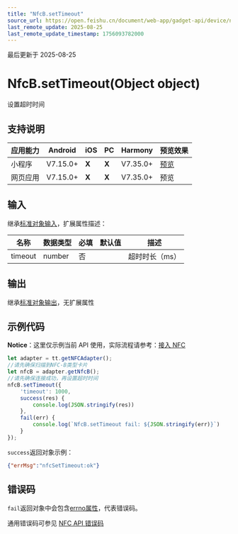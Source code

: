 ```yaml
---
title: "NfcB.setTimeout"
source_url: https://open.feishu.cn/document/web-app/gadget-api/device/nfc/nfcb/settimeout
last_remote_update: 2025-08-25
last_remote_update_timestamp: 1756093782000
---
```

最后更新于 2025-08-25

# NfcB.setTimeout(Object object)

设置超时时间

## 支持说明

应用能力 | Android | iOS | PC | Harmony | 预览效果
--- | --- | --- | --- | --- | ---
小程序 | V7.15.0+ | **X** | **X** | V7.35.0+ | [预览](https://applink.feishu.cn/client/mini_program/open?appId=cli_9dff7f6ae02ad104&path=%2Fpage%2FAPI%2Fpages%2Fnfc%2Fnfc)
网页应用 | V7.15.0+ | **X** | **X** | V7.35.0+ | 预览

## 输入

继承[标准对象输入](https://open.feishu.cn/document/uYjL24iN/ukzNy4SO3IjL5cjM)，扩展属性描述：

名称 | 数据类型 | 必填 | 默认值 | 描述
--- | --- | --- | --- | ---
timeout | number | 否 |  | 超时时长（ms）

## 输出
继承[标准对象输出](https://open.feishu.cn/document/uYjL24iN/ukzNy4SO3IjL5cjM#8c92acb8)，无扩展属性

## 示例代码
**Notice**：这里仅示例当前 API 使用，实际流程请参考：[接入 NFC](https://open.feishu.cn/document/uYjL24iN/ugTN4YjL4UDO24CO1gjN)

```js
let adapter = tt.getNFCAdapter();
//请先确保扫描到NFC-B类型卡片
let nfcB = adapter.getNfcB();
//请先确保连接成功，再设置超时时间
nfcB.setTimeout({
    'timeout': 1000,
    success(res) {
        console.log(JSON.stringify(res))
    },
    fail(err) {
        console.log(`NfcB.setTimeout fail: ${JSON.stringify(err)}`)
    }
});
```
`success`返回对象示例：
```json
{"errMsg":"nfcSetTimeout:ok"}
```

## 错误码
`fail`返回对象中会包含[errno属性](https://open.feishu.cn/document/uYjL24iN/uAjMuAjMuAjM/errno)，代表错误码。

通用错误码可参见 [NFC API 错误码](https://open.feishu.cn/document/uYjL24iN/uQzM4YjL0MDO24CNzgjN/nfc-error-codes)
